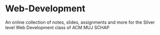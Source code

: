 # Web-Development
An online collection of notes, slides, assignments and more for the Silver level Web Development class of ACM MUJ SCHAP
